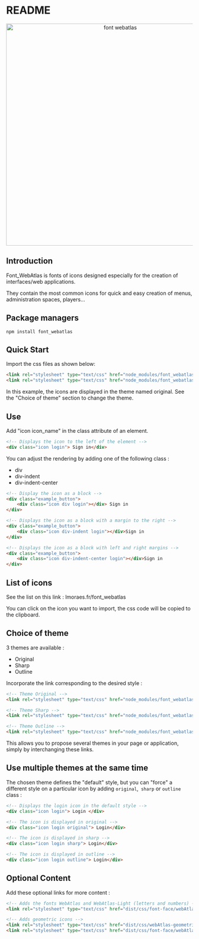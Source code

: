# README

<p align="center">
    <img alt="font webatlas" src="https://lmoraes.fr/assets/git/font_webatlas.png" width="600">
</p>

## Introduction

Font_WebAtlas is fonts of icons designed especially for the creation of interfaces/web applications.

They contain the most common icons for quick and easy creation of menus, administration spaces, players...

## Package managers

```console
npm install font_webatlas
```

## Quick Start

Import the css files as shown below:
```html
<link rel="stylesheet" type="text/css" href="node_modules/font_webatlas/dist/css/webAtlas-icons.css">
<link rel="stylesheet" type="text/css" href="node_modules/font_webatlas/dist/css/font-face/webAtlas-icons.css">
```

In this example, the icons are displayed in the theme named original. See the "Choice of theme" section to change the theme.

## Use

Add "icon icon_name" in the class attribute of an element.
```html
<!-- Displays the icon to the left of the element -->
<div class="icon login"> Sign in</div>
```

You can adjust the rendering by adding one of the following class :
* div
* div-indent
* div-indent-center

```html
<!-- Display the icon as a block -->
<div class="example_button">
    <div class="icon div login"></div> Sign in
</div>

<!-- Displays the icon as a block with a margin to the right -->
<div class="example_button">
    <div class="icon div-indent login"></div>Sign in
</div>

<!-- Displays the icon as a block with left and right margins -->
<div class="example_button">
    <div class="icon div-indent-center login"></div>Sign in
</div>
```

## List of icons

See the list on this link : lmoraes.fr/font_webatlas

You can click on the icon you want to import, the css code will be copied to the clipboard.

## Choice of theme

3 themes are available :
- Original
- Sharp
- Outline

Incorporate the link corresponding to the desired style :

```html
<!-- Theme Original -->
<link rel="stylesheet" type="text/css" href="node_modules/font_webatlas/dist/css/font-face/webAtlas-icons.css">

<!-- Theme Sharp -->
<link rel="stylesheet" type="text/css" href="node_modules/font_webatlas/dist/css/font-face/webAtlas-icons-sharp.css">

<!-- Theme Outline -->
<link rel="stylesheet" type="text/css" href="node_modules/font_webatlas/dist/css/font-face/webAtlas-icons-outline.css">
```

This allows you to propose several themes in your page or application, simply by interchanging these links.

## Use multiple themes at the same time

The chosen theme defines the "default" style, but you can "force" a different style on a particular icon by adding `original`,` sharp` or `outline` class :

```html
<!-- Displays the login icon in the default style -->
<div class="icon login"> Login </div>

<!-- The icon is displayed in original -->
<div class="icon login original"> Login</div>

<!-- The icon is displayed in sharp -->
<div class="icon login sharp"> Login</div>

<!-- The icon is displayed in outline -->
<div class="icon login outline"> Login</div>
```

## Optional Content

Add these optional links for more content :
```html
<!-- Adds the fonts WebAtlas and WebAtlas-Light (letters and numbers) -->
<link rel="stylesheet" type="text/css" href="dist/css/font-face/webAtlas-alphanumeric.css" />

<!-- Adds geometric icons -->
<link rel="stylesheet" type="text/css" href="dist/css/webAtlas-geometric.css" />
<link rel="stylesheet" type="text/css" href="dist/css/font-face/webAtlas-geometric.css" />
```
